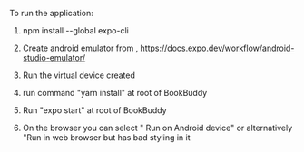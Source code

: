 To run the application:

1. npm install --global expo-cli

2. Create android emulator from , https://docs.expo.dev/workflow/android-studio-emulator/

3. Run the virtual device created

4. run command "yarn install" at root of BookBuddy

5. Run "expo start" at root of BookBuddy

6. On the browser you can select " Run on Android device" or alternatively "Run in web browser but has bad styling in it
